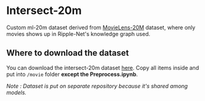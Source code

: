 # Intersect-20m
Custom ml-20m dataset derived from [MovieLens-20M](https://grouplens.org/datasets/movielens/20m/) dataset, where only movies shows up in Ripple-Net's knowledge graph used.

## Where to download the dataset
You can download the intersect-20m dataset [here](https://github.com/Jessinra/GDP-KG-Dataset). Copy all items inside and put into `/movie` folder **except the Preprocess.ipynb**.

*Note : Dataset is put on separate repository because it's shared among models.*
